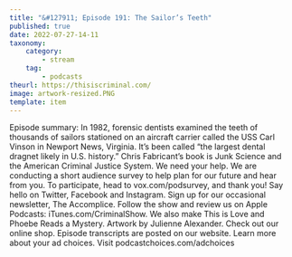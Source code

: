 ```yaml
---
title: "&#127911; Episode 191: The Sailor’s Teeth"
published: true
date: 2022-07-27-14-11
taxonomy:
    category:
        - stream
    tag:
        - podcasts
theurl: https://thisiscriminal.com/
image: artwork-resized.PNG
template: item
---
```


Episode summary: In 1982, forensic dentists examined the teeth of thousands of sailors stationed on an aircraft carrier called the USS Carl Vinson in Newport News, Virginia. It&rsquo;s been called &ldquo;the largest dental dragnet likely in U.S. history.&rdquo; Chris Fabricant&rsquo;s book is Junk Science and the American Criminal Justice System. ﻿We need your help. We are conducting a short audience survey to help plan for our future and hear from you. To participate, head to vox.com/podsurvey, and thank you! Say hello on Twitter, Facebook and Instagram. Sign up for our occasional newsletter, The Accomplice. Follow the show and review us on Apple Podcasts: iTunes.com/CriminalShow. We also make This is Love and Phoebe Reads a Mystery. Artwork by Julienne Alexander. Check out our online shop. Episode transcripts are posted on our website. Learn more about your ad choices. Visit podcastchoices.com/adchoices
